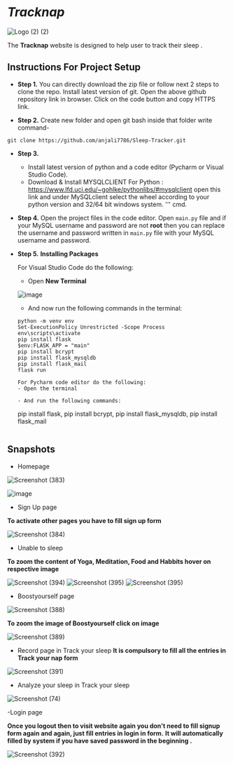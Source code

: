 # _Tracknap_
![Logo (2) (2)](https://user-images.githubusercontent.com/85924566/128607590-b60d57ed-be85-4e1c-8c50-151ec2f61c53.png)



The **Tracknap** website is designed to help user to track their 
sleep .

## Instructions For Project Setup

- **Step 1.**
You can directly download the zip file or follow next 2 steps to clone the repo.
Install latest version of git. Open the above github repository link in browser. Click on the code button
and copy HTTPS link.



- **Step 2.**
Create new folder and open git bash inside that folder write command-
```
git clone https://github.com/anjali7786/Sleep-Tracker.git
```
- **Step 3.**
  - Install latest version of python and a code editor (Pycharm or Visual Studio Code).
  - Download & Install MYSQLCLIENT For Python : https://www.lfd.uci.edu/~gohlke/pythonlibs/#mysqlclient open this link and under MySQLclient select the wheel according to your python version and 32/64 bit windows system. 
  '''
   cmd.

   
- **Step 4.**
   Open the project files in the code editor. Open `main.py` file and if your MySQL username and password are not **root** then you can replace the username and password written in `main.py` file with your MySQL username and password.

- **Step 5.**
  **Installing Packages**

  For Visual Studio Code do the following:
   - Open **New Terminal**

    ![image](https://user-images.githubusercontent.com/64724039/117951623-f7f91e00-b331-11eb-8c7a-2baba835b685.png)

   - And now run the following commands in the terminal:
    ```
    python -m venv env
    Set-ExecutionPolicy Unrestricted -Scope Process
    env\scripts\activate
    pip install flask
    $env:FLASK_APP = "main"
    pip install bcrypt
    pip install flask_mysqldb
    pip install flask_mail
    flask run
    ```
   
    ```
  For Pycharm code editor do the following:
   - Open the terminal

   - And run the following commands:
    ```
    pip install flask,
    pip install bcrypt,
    pip install flask_mysqldb,
    pip install flask_mail
    ```
   
    ```
  

## Snapshots

- Homepage

![Screenshot (383)](https://user-images.githubusercontent.com/85924566/128629949-cdb31644-83ef-400f-8163-d46533710230.png)

![image](https://user-images.githubusercontent.com/85924566/128641160-17d06d82-1c90-460a-909e-929f719a14d2.png)



- Sign Up page

**To activate other pages you have to fill sign up form**

![Screenshot (384)](https://user-images.githubusercontent.com/85924566/128630065-86f2a29f-fa1b-4b8c-bc39-3cf0ae34b3db.png)


- Unable to sleep

**To zoom the content of Yoga, Meditation, Food and Habbits hover on respective image**

![Screenshot (394)](https://user-images.githubusercontent.com/85924566/128641206-c791ae31-8b7c-4ba7-8b71-184cad30deae.png)
![Screenshot (395)](https://user-images.githubusercontent.com/85924566/128641216-8d430a59-52c2-409d-b2fd-f04fba30a558.png)
![Screenshot (395)](https://user-images.githubusercontent.com/85924566/128641228-39fff75e-f99d-41ef-8092-7f8b6ed5b034.png)

- Boostyourself page

![Screenshot (388)](https://user-images.githubusercontent.com/85924566/128630355-3e065252-3cc4-47a9-bad2-7b607780631c.png)

**To zoom the image of Boostyourself click on image**

![Screenshot (389)](https://user-images.githubusercontent.com/85924566/128630410-cf2eecf2-68a5-4f86-b3a3-fec3b833352f.png)


   
- Record page in Track your sleep
**It is compulsory to fill all the entries in Track your nap form**

![Screenshot (391)](https://user-images.githubusercontent.com/85924566/128630489-16bf8ace-865a-4e59-9494-4e12fb3dda06.png)

- Analyze your sleep in Track your sleep

![Screenshot (74)](https://user-images.githubusercontent.com/85924566/128641275-fdc56ccd-009c-4357-a690-b46cc78e039c.png)

-Login page

**Once you logout then to visit website again  you don't need to fill signup form again and again, just fill entries in login in form.**
**It will automatically filled by system if you have saved password in the beginning .**


![Screenshot (392)](https://user-images.githubusercontent.com/85924566/128630528-9a7f4e1d-12d9-4a93-bb1b-58ed9e106915.png)


